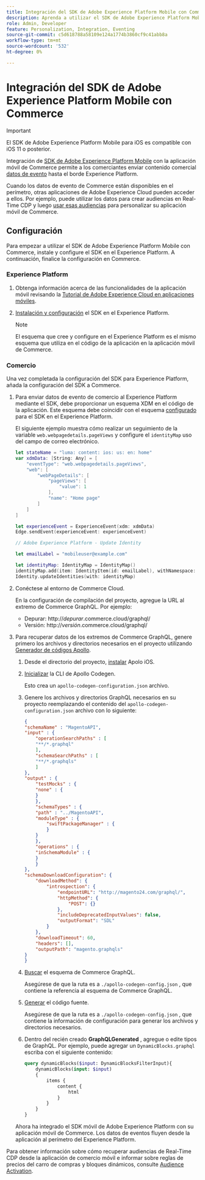 ```yaml
---
title: Integración del SDK de Adobe Experience Platform Mobile con Commerce
description: Aprenda a utilizar el SDK de Adobe Experience Platform Mobile con su tienda de comercio personalizada o sin encabezado.
role: Admin, Developer
feature: Personalization, Integration, Eventing
source-git-commit: c5d618788a58109e124a1774b3860cf9c41abb8a
workflow-type: tm+mt
source-wordcount: '532'
ht-degree: 0%

---
```


# Integración del SDK de Adobe Experience Platform Mobile con Commerce

>[!IMPORTANT]
>
>El SDK de Adobe Experience Platform Mobile para iOS es compatible con iOS 11 o posterior.

Integración de [SDK de Adobe Experience Platform Mobile](https://developer.adobe.com/client-sdks/documentation/) con la aplicación móvil de Commerce permite a los comerciantes enviar contenido comercial  [datos de evento](events.md) hasta el borde Experience Platform.

Cuando los datos de evento de Commerce están disponibles en el perímetro, otras aplicaciones de Adobe Experience Cloud pueden acceder a ellos. Por ejemplo, puede utilizar los datos para crear audiencias en Real-Time CDP y luego [usar esas audiencias](https://experienceleague.adobe.com/docs/commerce-admin/customers/audience-activation.html) para personalizar su aplicación móvil de Commerce.

## Configuración

Para empezar a utilizar el SDK de Adobe Experience Platform Mobile con Commerce, instale y configure el SDK en el Experience Platform. A continuación, finalice la configuración en Commerce.

### Experience Platform

1. Obtenga información acerca de las funcionalidades de la aplicación móvil revisando la [Tutorial de Adobe Experience Cloud en aplicaciones móviles](https://experienceleague.adobe.com/docs/platform-learn/implement-mobile-sdk/overview.html).

1. [Instalación y configuración](https://developer.adobe.com/client-sdks/documentation/getting-started/) el SDK en el Experience Platform.

   >[!NOTE]
   >
   >El esquema que cree y configure en el Experience Platform es el mismo esquema que utiliza en el código de la aplicación en la aplicación móvil de Commerce.

### Comercio

Una vez completada la configuración del SDK para Experience Platform, añada la configuración del SDK a Commerce.

1. Para enviar datos de evento de comercio al Experience Platform mediante el SDK, debe proporcionar un esquema XDM en el código de la aplicación. Este esquema debe coincidir con el esquema [configurado](https://developer.adobe.com/client-sdks/documentation/getting-started/set-up-schemas-and-datasets/) para el SDK en el Experience Platform.

   El siguiente ejemplo muestra cómo realizar un seguimiento de la variable `web.webpagedetails.pageViews` y configure el `identityMap` uso del campo de correo electrónico.

   ```swift
   let stateName = "luma: content: ios: us: en: home"
   var xdmData: [String: Any] = [
       "eventType": "web.webpagedetails.pageViews",
       "web": [
           "webPageDetails": [
               "pageViews": [
                   "value": 1
               ],
               "name": "Home page"
           ]
       ]
   ]
   
   let experienceEvent = ExperienceEvent(xdm: xdmData)
   Edge.sendEvent(experienceEvent: experienceEvent)
   
   // Adobe Experience Platform - Update Identity
   
   let emailLabel = "mobileuser@example.com"
   
   let identityMap: IdentityMap = IdentityMap()
   identityMap.add(item: IdentityItem(id: emailLabel), withNamespace: "Email")
   Identity.updateIdentities(with: identityMap)
   ```

1. Conéctese al entorno de Commerce Cloud.

   En la configuración de compilación del proyecto, agregue la URL al extremo de Commerce GraphQL. Por ejemplo:

   - Depurar: http://_depurar_.commerce.cloud/graphql/
   - Versión: http://_versión_.commerce.cloud/graphql/

1. Para recuperar datos de los extremos de Commerce GraphQL, genere primero los archivos y directorios necesarios en el proyecto utilizando [Generador de códigos Apollo](https://www.apollographql.com/docs/ios/).

   1. Desde el directorio del proyecto, [instalar](https://www.apollographql.com/docs/ios/get-started#1-install-the-apollo-frameworks) Apolo iOS.

   1. [Inicializar](https://www.apollographql.com/docs/ios/code-generation/codegen-cli/#initialize) la CLI de Apollo Codegen.

      Esto crea un `apollo-codegen-configuration.json` archivo.

   1. Genere los archivos y directorios GraphQL necesarios en su proyecto reemplazando el contenido del `apollo-codegen-configuration.json` archivo con lo siguiente:

      ```json
      {
      "schemaName" : "MagentoAPI",
      "input" : {
          "operationSearchPaths" : [
          "**/*.graphql"
          ],
          "schemaSearchPaths" : [
          "**/*.graphqls"
          ]
      },
      "output" : {
          "testMocks" : {
          "none" : {
          }
          },
          "schemaTypes" : {
          "path" : "../MagentoAPI",
          "moduleType" : {
              "swiftPackageManager" : {
              }
          }
          },
          "operations" : {
          "inSchemaModule" : {
          }
          }
      },
      "schemaDownloadConfiguration": {
          "downloadMethod": {
              "introspection": {
                  "endpointURL": "http://magento24.com/graphql/",
                  "httpMethod": {
                      "POST": {}
                  },
                  "includeDeprecatedInputValues": false,
                  "outputFormat": "SDL"
              }
          },
          "downloadTimeout": 60,
          "headers": [],
          "outputPath": "magento.graphqls"
      }
      }
      ```

   1. [Buscar](https://www.apollographql.com/docs/ios/code-generation/codegen-cli/#fetch-schema) el esquema de Commerce GraphQL.

      Asegúrese de que la ruta es a `./apollo-codegen-config.json` , que contiene la referencia al esquema de Commerce GraphQL.

   1. [Generar](https://www.apollographql.com/docs/ios/code-generation/codegen-cli/#generate) el código fuente.

      Asegúrese de que la ruta es a `./apollo-codegen-config.json` , que contiene la información de configuración para generar los archivos y directorios necesarios.

   1. Dentro del recién creado **GraphQLGenerated** , agregue o edite tipos de GraphQL. Por ejemplo, puede agregar un `DynamicBlocks.graphql` escriba con el siguiente contenido:

      ```graphql
      query dynamicBlocks($input: DynamicBlocksFilterInput){
          dynamicBlocks(input: $input)
          {
              items {
                  content {
                      html
                  }
              }
          }
      }
      ```

   Ahora ha integrado el SDK móvil de Adobe Experience Platform con su aplicación móvil de Commerce. Los datos de eventos fluyen desde la aplicación al perímetro del Experience Platform.

Para obtener información sobre cómo recuperar audiencias de Real-Time CDP desde la aplicación de comercio móvil e informar sobre reglas de precios del carro de compras y bloques dinámicos, consulte [Audience Activation](https://experienceleague.adobe.com/docs/commerce-admin/customers/audience-activation.html).
